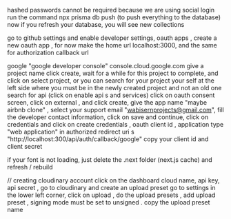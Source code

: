 hashed passwords cannot be required because we are using social login
run the command npx prisma db push (to push everything to the database)
now if you refresh your database, you will see new collections

go to github settings and enable developer settings, oauth apps , create a new oauth app ,
for now make the home url localhost:3000, and the same for authorization callback url

google "google developer console"
console.cloud.google.com
give a project name
click create, wait for a while for this project to complete, and click on select project, or you can search for your project your self at the left side where you must be in the newly created project and not an old one
search for api (click on enable api s and services)
click on oauth consent screen, click on external , and click create,
give the app name "maybe airbnb clone" , select your support email "wabisernprojects@gmail.com", fill the developer contact information, click on save and continue,
click on credentials and click on create credentials , oauth client id , application type "web application"
in authorized redirect uri s "http://localhost:300/api/auth/callback/google"
copy your client id and client secret

if your font is not loading, just delete the .next folder (next.js cache) and refresh / rebuild

// creating cloudinary account
click on the dashboard
cloud name, api key, api secret ,
go to cloudinary and create an upload preset
go to settings in the lower left corner, click on upload , do the upload presets , add upload preset , signing mode must be set to unsigned .
copy the upload preset name
